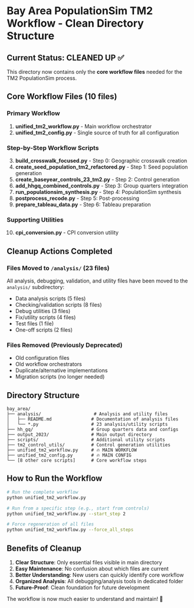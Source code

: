 # Bay Area PopulationSim TM2 Workflow - Clean Directory Structure

## Current Status: CLEANED UP ✅

This directory now contains only the **core workflow files** needed for the TM2 PopulationSim process.

## Core Workflow Files (10 files)

### Primary Workflow
1. **unified_tm2_workflow.py** - Main workflow orchestrator
2. **unified_tm2_config.py** - Single source of truth for all configuration

### Step-by-Step Workflow Scripts
3. **build_crosswalk_focused.py** - Step 0: Geographic crosswalk creation
4. **create_seed_population_tm2_refactored.py** - Step 1: Seed population generation  
5. **create_baseyear_controls_23_tm2.py** - Step 2: Control generation
6. **add_hhgq_combined_controls.py** - Step 3: Group quarters integration
7. **run_populationsim_synthesis.py** - Step 4: PopulationSim synthesis
8. **postprocess_recode.py** - Step 5: Post-processing
9. **prepare_tableau_data.py** - Step 6: Tableau preparation

### Supporting Utilities
10. **cpi_conversion.py** - CPI conversion utility

## Cleanup Actions Completed

### Files Moved to `/analysis/` (23 files)
All analysis, debugging, validation, and utility files have been moved to the `analysis/` subdirectory:
- Data analysis scripts (5 files)
- Checking/validation scripts (8 files) 
- Debug utilities (3 files)
- Fix/utility scripts (4 files)
- Test files (1 file)
- One-off scripts (2 files)

### Files Removed (Previously Deprecated)
- Old configuration files
- Old workflow orchestrators
- Duplicate/alternative implementations
- Migration scripts (no longer needed)

## Directory Structure
```
bay_area/
├── analysis/                    # Analysis and utility files
│   ├── README.md               # Documentation of analysis files
│   └── *.py                    # 23 analysis/utility scripts
├── hh_gq/                      # Group quarters data and configs
├── output_2023/                # Main output directory
├── scripts/                    # Additional utility scripts
├── tm2_control_utils/          # Control generation utilities
├── unified_tm2_workflow.py     # 🔥 MAIN WORKFLOW
├── unified_tm2_config.py       # 🔥 MAIN CONFIG
└── [8 other core scripts]      # Core workflow steps
```

## How to Run the Workflow

```bash
# Run the complete workflow
python unified_tm2_workflow.py

# Run from a specific step (e.g., start from controls)
python unified_tm2_workflow.py --start_step 2

# Force regeneration of all files
python unified_tm2_workflow.py --force_all_steps
```

## Benefits of Cleanup

1. **Clear Structure**: Only essential files visible in main directory
2. **Easy Maintenance**: No confusion about which files are current
3. **Better Understanding**: New users can quickly identify core workflow
4. **Organized Analysis**: All debugging/analysis tools in dedicated folder
5. **Future-Proof**: Clean foundation for future development

The workflow is now much easier to understand and maintain! 🎉
